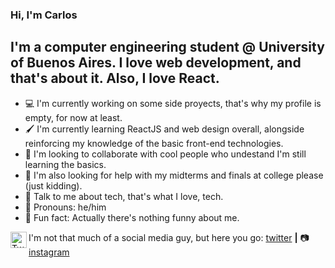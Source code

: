 ### Hi, I'm Carlos

## I'm a computer engineering student @ University of Buenos Aires. I love web development, and that's about it. Also, I love React.

- 💻 I'm currently working on some side proyects, that's why my profile is empty, for now at least.
- 🖌️ I'm currently learning ReactJS and web design overall, alongside reinforcing my knowledge of the basic front-end technologies.
- 🧠 I'm looking to collaborate with cool people who undestand I'm still learning the basics.
- 📖 I'm also looking for help with my midterms and finals at college please (just kidding).
- 💾 Talk to me about tech, that's what I love, tech.
- 👨 Pronouns: he/him
- 🤬 Fun fact: Actually there's nothing funny about me.

I'm not that much of a social media guy, but here you go: [<img align='left' alt='Twitter' width='26px' src='https://simpleicons.org/icons/twitter.svg' />][twitter][twitter] **|** 📷[instagram][instagram]

[twitter]: https://twitter.com/itscarlosecp
[instagram]: https://www.instagram.com/itscarlosecp/
